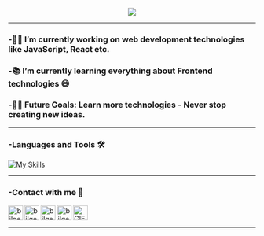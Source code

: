 <p align="center">
  <img src="https://readme-typing-svg.herokuapp.com?color=%2336BCF7&center=true&vCenter=true&lines=Hi+%2C+welcome+to+my+Github+page;I+am+Leo;I+am+a+Front+End+student;Crypto+Lover;">
</p>

---

### -👨‍💻 I’m currently working on web development technologies like JavaScript, React etc.
### -📚 I’m currently learning everything about Frontend technologies 😅 
### -💪🏼 Future Goals: Learn more technologies - Never stop creating new ideas.


---

### -Languages and Tools 🛠 

[![My Skills](https://skillicons.dev/icons?i=html,css,js,sass,tailwind,astro,python,netlify,git,github,bash,pnpm,figma,visualstudio,&theme=light)](https://skillicons.dev)

----
### -Contact with me 📝


<img align="left" alt="bilgehangecici.site" height="30px" src="https://img.shields.io/badge/Gmail-D14836?style=for-the-badge&logo=gmail&logoColor=white" />
<a href="https://www.linkedin.com/in/reynaldo-leonardo-moldovan-3017862a1/"> <img align="left" alt="bilgehangecici | LinkedIn" height="30px" src="https://img.shields.io/badge/LinkedIn-0077B5?style=for-the-badge&logo=linkedin&logoColor=white"/> </a>
<img align="left" alt="bilgehangecici | Instagram" height="30px" src="https://img.shields.io/badge/Instagram-E4405F?style=for-the-badge&logo=instagram&logoColor=white" />
<a href="https://discord.gg/nMEhNejQzS"><img align="left" alt="bilgehangecici | Spotify" height="30px" src="https://img.shields.io/badge/Discord-7289DA?style=for-the-badge&logo=discord&logoColor=white" /> </a>

<img align=center alt="GIF" height="30px" src="https://media4.giphy.com/media/v1.Y2lkPTc5MGI3NjExb2QwOWhwbXM2NzA3aWR0cGZqNTluNXcyYm84enpqd3NpeDZnMmdyZSZlcD12MV9pbnRlcm5hbF9naWZfYnlfaWQmY3Q9Zw/MZK6skNg5xSzfczQs8/giphy.gif" />

<br />

---
